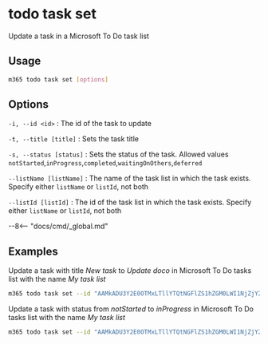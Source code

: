 # todo task set

Update a task in a Microsoft To Do task list

## Usage

```sh
m365 todo task set [options]
```

## Options

`-i, --id <id>`
: The id of the task to update

`-t, --title [title]`
: Sets the task title

`-s, --status [status]`
: Sets the status of the task. Allowed values `notStarted`,`inProgress`,`completed`,`waitingOnOthers`,`deferred`

`--listName [listName]`
: The name of the task list in which the task exists. Specify either `listName` or `listId`, not both

`--listId [listId]`
: The id of the task list in which the task exists. Specify either `listName` or `listId`, not both

--8<-- "docs/cmd/_global.md"

## Examples

Update a task with title _New task_ to _Update doco_ in Microsoft To Do tasks list with the name _My task list_

```sh
m365 todo task set --id "AAMkADU3Y2E0OTMxLTllYTQtNGFlZS1hZGM0LWI1NjZjY2FhM2RhMABGAAAAAADhr7P77n9xS6PdtDemRwpHBwCin1tvQMXzRKN1hQDz2S3VAAAXXsleAACin1tvQMXzRKN1hQDz2S3VAAAXXzr9AAA=" --title "Update doco" --listName "My task list"
```

Update a task with status from _notStarted_ to _inProgress_ in Microsoft To Do tasks list with the name _My task list_

```sh
m365 todo task set --id "AAMkADU3Y2E0OTMxLTllYTQtNGFlZS1hZGM0LWI1NjZjY2FhM2RhMABGAAAAAADhr7P77n9xS6PdtDemRwpHBwCin1tvQMXzRKN1hQDz2S3VAAAXXsleAACin1tvQMXzRKN1hQDz2S3VAAAXXzr9AAA=" --status "inProgress" --listName "My task list"
```